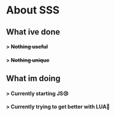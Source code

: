 # About **SSS**

## What ive done

#### > ~~Nothing useful~~
#### > ~~Nothing unique~~

## What im doing

#### > Currently starting JS😢
#### > Currently trying to get better with LUA🙏
